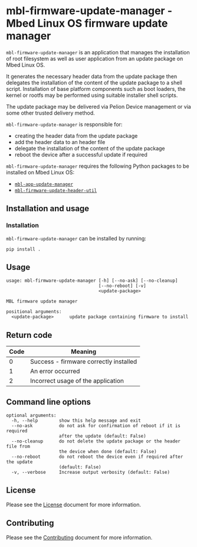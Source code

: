 # mbl-firmware-update-manager - Mbed Linux OS firmware update manager

`mbl-firmware-update-manager` is an application that manages the installation of root filesystem as well as user application from an update package on Mbed Linux OS.

It generates the necessary header data from the update package then delegates the installation of the content of the update package to a shell script. 
Installation of base platform components such as boot loaders, the kernel or rootfs may be performed using suitable installer shell scripts.

The update package may be delivered via Pelion Device management or via some other trusted delivery method.

`mbl-firmware-update-manager` is responsible for:
* creating the header data from the update package
* add the header data to an header file
* delegate the installation of the content of the update package
* reboot the device after a successful update if required

`mbl-firmware-update-manager` requires the following Python packages to be installed on Mbed Linux OS:
* [`mbl-app-update-manager`](../mbl-app-update-manager)
* [`mbl-firmware-update-header-util`](../mbl-firmware-update-header-util)

## Installation and usage

### Installation

`mbl-firmware-update-manager` can be installed by running:
```
pip install .
```

## Usage

```
usage: mbl-firmware-update-manager [-h] [--no-ask] [--no-cleanup]
                                   [--no-reboot] [-v]
                                   <update-package>

MBL firmware update manager

positional arguments:
  <update-package>      update package containing firmware to install

```

## Return code

| Code | Meaning                                           |
|------|---------------------------------------------------|
| 0    | Success - firmware correctly installed            |
| 1    | An error occurred                                 |
| 2    | Incorrect usage of the application                |

## Command line options

```
optional arguments:
  -h, --help        show this help message and exit
  --no-ask          do not ask for confirmation of reboot if it is required
                    after the update (default: False)
  --no-cleanup      do not delete the update package or the header file from
                    the device when done (default: False)
  --no-reboot       do not reboot the device even if required after the update
                    (default: False)
  -v, --verbose     Increase output verbosity (default: False)
```

## License

Please see the [License][mbl-license] document for more information.


## Contributing

Please see the [Contributing][mbl-contributing] document for more information.


[mbl-license]: ../LICENSE.md
[mbl-contributing]: ../CONTRIBUTING.md